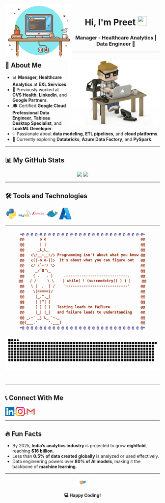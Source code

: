 <img align="left" height="180px" src="https://github.com/ynpreet/Ynpreet/blob/main/images/Capture.png" alt="Profile Image" />
<img align="right" width="300px" src="https://github.com/ynpreet/Ynpreet/blob/main/images/giphy.webp" />

<h1 align="center">Hi, I'm Preet 
  <img src="https://raw.githubusercontent.com/MartinHeinz/MartinHeinz/master/wave.gif" width="30px" height="30px" />
</h1>
<h3 align="center">Manager - Healthcare Analytics | Data Engineer 🚀</h3>

---

## 🚀 About Me  
- 📊 **Manager, Healthcare Analytics** at **EXL Services**.  
- 💼 Previously worked at **CVS Health**, **LinkedIn**, and **Google Partners**.  
- 🎓 Certified **Google Cloud Professional Data Engineer**, **Tableau Desktop Specialist**, and **LookML Developer**.  
- 💡 Passionate about **data modeling**, **ETL pipelines**, and **cloud platforms**.  
- 🌱 Currently exploring **Databricks**, **Azure Data Factory**, and **PySpark**.  

---

## 📊 My GitHub Stats  
<p align="center">
  <img height="180em" src="https://github-readme-stats.vercel.app/api?username=ynpreet&show_icons=true&theme=radical" />
  <img height="180em" src="https://github-readme-stats.vercel.app/api/top-langs/?username=ynpreet&layout=compact&theme=radical" />
</p>

---

## 🛠️ Tools and Technologies

<p align="left">
  <img src="https://github.com/devicons/devicon/blob/master/icons/python/python-original.svg" alt="Python" width="40" height="40"/>
  <img src="https://github.com/devicons/devicon/blob/master/icons/mysql/mysql-original-wordmark.svg" alt="MySQL" width="40" height="40"/>
  <img src="https://github.com/devicons/devicon/blob/master/icons/apache/apache-original-wordmark.svg" alt="Apache" width="40" height="40"/>
  <img src="https://github.com/devicons/devicon/blob/master/icons/docker/docker-original.svg" alt="Docker" width="40" height="40"/>
  <img src="https://github.com/devicons/devicon/blob/master/icons/azure/azure-original.svg" alt="Azure" width="40" height="40"/>
</p>

---

<h4 align="center">
  
```diff
+@ @ @ @ @ @ @ @ @ @ @ @ @ @ @ @ @ @ @ @ @ @ @ @ @ @ @ @+
@@       o o                                           @@
@@       | |                                           @@
@@      _L_L_                                          @@
@@   ❮\/__-__\/❯ Programming isn't about what you know @@
@@   ❮(|~o.o~|)❯  It's about what you can figure out   @@
@@   ❮/ \`-'/ \❯                                       @@
@@     _/`U'\_                                         @@
@@    ( .   . )     .----------------------------.     @@
@@   / /     \ \    | while( ! (succeed=try() ) ) |     @@
@@   \ |  ,  | /    '----------------------------'     @@
@@    \|=====|/                                        @@
@@     |_.^._|                                         @@
@@     | |"| |                                         @@
@@     ( ) ( )   Testing leads to failure              @@
@@     |_| |_|   and failure leads to understanding    @@
@@ _.-' _j L_ '-._                                     @@
@@(___.'     '.___)                                    @@
+@ @ @ @ @ @ @ @ @ @ @ @ @ @ @ @ @ @ @ @ @ @ @ @ @ @ @ @+
```

</h4>  
  
![𝙶𝚒𝚝𝚑𝚞𝚋 𝙲𝚘𝚗𝚝𝚛𝚒𝚋𝚞𝚝𝚒𝚘𝚗 𝙶𝚛𝚊𝚙𝚑](images/github-contribution-grid-snake.svg)

<br/>

---

## 📞 Connect With Me  
<p align="left">
  <a href="https://www.linkedin.com/in/preetmehta/">
    <img align="center" src="https://github.com/ynpreet/Ynpreet/blob/main/images/Linkedin%20(1).svg" alt="LinkedIn" width="30" />
  </a>  
  <a href="https://www.instagram.com/ynpreet/" target="blank">
    <img align="center" src="https://github.com/ynpreet/Ynpreet/blob/main/images/Instagram%20(1).svg" alt="Instagram" width="30" />
  </a>
  <a href="mailto:preetmehta1995@gmail.com">
    <img align="center" src="https://github.com/ynpreet/Ynpreet/blob/main/images/gmail.png" width="30"/>
  </a>
</p>

---

## 🔥 Fun Facts  
- By 2025, **India’s analytics industry** is projected to grow **eightfold**, reaching **$16 billion**.  
- Less than **0.5% of data created globally** is analyzed or used effectively.  
- Data engineering powers over **80% of AI models**, making it the backbone of **machine learning**.  

---

<p align="center">
  <img src="https://github.com/ynpreet/Ynpreet/blob/main/images/Handshake.gif" width="50px" />
</p>
<h4 align="center">💻 Happy Coding!</h4>
